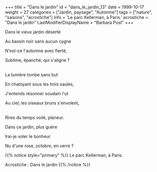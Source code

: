 +++
title = "Dans le jardin"
id = "dans_le_jardin_13"
date = 1999-10-17
weight = 27
categories = ["Jardin, paysage", "Automne"]
tags = ["nature", "saisons", "acrostiche"]
info = 'Le parc Kellerman, à Paris.'
acrostiche = "Dans le jardin"
LastModifierDisplayName = "Barbara Post"
+++

Dans le vieux jardin déserté

Au bassin noir sans aucun cygne

N'est-ce l'automne avec fierté,

Sublime, épanché, qui s'aligne ?

 \
La lumière tombe sans but

En chatoyant sous les trois saules,

J'entends résonner soudain l'ut

Au ciel; les oiseaux bruns s'envolent,

 \
Rires du temps voilé, planeur.

Dans ce jardin, plus guère

Irai-je voler le bonheur

Nu d'une rose, octobre, en verre ?

{{% notice style="primary" %}}
Le parc Kellerman, à Paris.

Acrostiche : Dans le jardin
{{% /notice %}}
